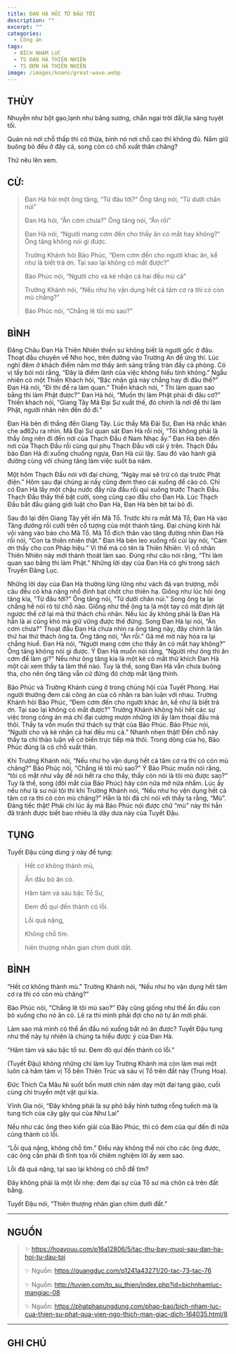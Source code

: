 ```yaml
---
title: ĐAN HÀ HỎI TỪ ĐÂU TỚI
description: ""
excerpt: ""
categories:
  - Công án
tags:
  - BÍCH NHAM LỤC
  - TS ĐAN HÀ THIÊN NHIÊN
  - TS ĐƠN HÀ THIÊN NHIÊN
image: /images/koans/great-wave.webp
---
```


## THÙY

Nhuyễn như bột gạo,lạnh như băng sương, chắn ngại trời đất,lìa sáng tuyệt tối. 

Quán nó nơi chỗ thấp thì có thừa, bình nó nơi chỗ cao thì không đủ. Nắm giữ buông bỏ đều ở đây cả, song còn có chỗ xuất thân chăng? 

Thử nêu lên xem.

## CỬ:

> Đan Hà hỏi một ông tăng, “Từ đâu tới?” Ông tăng nói, “Từ dưới chân núi” 
> 
> Đan Hà hỏi, “Ăn cơm chưa?” Ông tăng nói, “Ăn rồi” 
> 
> Đan Hà nói, “Người mang cơm đến cho thầy ăn có mắt hay không?” Ông tăng không nói gì được.
> 
> Trường Khánh hỏi Bảo Phúc, “Đem cơm đến cho người khác ăn, kể như là biết trả ơn. Tại sao lại không có mắt được?” 
> 
> Bảo Phúc nói, “Người cho và kẻ nhận cả hai đều mù cả” 
> 
> Trường Khánh nói, “Nếu như họ vận dụng hết cả tâm cơ ra thì có còn mù chăng?” 
> 
> Bảo Phúc nói, “Chẳng lẽ tôi mù sao?”

## BÌNH

Đăng Châu Đan Hà Thiên Nhiên thiền sư không biết là người gốc ở đâu. Thoạt đầu chuyên về Nho học, trên đường vào Trường An để ứng thí. Lúc nghĩ đêm ở khách điếm nằm mơ thấy ánh sáng trắng tràn đầy cả phòng. Có vị tầy bói nói rằng, “Đây là điềm lành của việc không hiểu tính không.” Ngẫu nhiên có một Thiền Khách hỏi, “Bậc nhân giả này chẳng hay đi đâu thế?” Đan Hà nói, “Đi thi để ra làm quan.” Thiền khách nói, “ Thi làm quan sao bằng thi làm Phật được?” Đan Hà hỏi, “Muốn thi làm Phật phải đi đâu cơ?” Thiền khách nói, “Giang Tây Mã Đại Sư xuất thế, đó chính là nơi để thi làm Phật, người nhân nên đến đó đi.”

Đan Hà bèn đi thẳng đến Giang Tây. Lúc thấy Mã Đãi Sư, Đan Hà nhấc khăn che ađ62u ra nhìn. Mã Đại Sư quan sát Đan Hà rồi nói, “Tôi không phải là thầy ông nên đi đến nơi của Thạch Đầu ở Nam Nhạc ấy.” Đan Hà bèn đến nơi của Thạch Đầu rồi cùng qui phụ Thạch Đầu với cái ý trên. Thạch Đầu bảo Đan Hà đi xuống chuồng ngựa, Đan Hà cúi lậy. Sau đó vào hành giả đường cùng với chúng tăng làm việc suốt ba năm.

Một hôm Thạch Đầu nói với đại chúng, “Ngày mai sẽ trừ cỏ dại trước Phật điện.” Hôm sau đại chúng ai nấy cũng đem theo cái xuổng để cào cỏ. Chỉ có Đan Hà lấy một chậu nước đầy rửa đầu rồi quì xuống trước Thạch Đầu. Thạch Đầu thấy thế bật cười, song cũng cạo đầu cho Đan Hà. Lúc Thạch Đầu bắt đầu giảng giới luật cho Đan Hà, Đan Hà bèn bịt tai bỏ đi.

Sau đó lại đến Giang Tây yết iến Mã Tổ. Trước khi ra mắt Mã Tổ, Đan Hà vào Tăng đường rồi cưỡi trên cổ tượng của một thánh tăng. Đại chúng kinh hãi vội vàng vào báo cho Mã Tổ. Mã Tổ đích thân vào tăng đường nhìn Đan Hà rồi nói, “Con ta thiên nhiên thật.” Đan Hà bèn leo xuống rồi cúi lạy nói, “Cám ơn thầy cho con Pháp hiệu.” Vì thế mà có tên là Thiên Nhiên. Vị cổ nhân Thiên Nhiên này mới thánh thoát làm sao. Đúng như câu nói rằng, “Thi làm quan sao bằng thi làm Phật.” Những lời dạy của Đan Hà có ghi trong sách Truyền Đăng Lục.

Những lời dạy của Đan Hà thường lừng lững như vách đá vạn trượng, mỗi câu đều có khả năng nhổ đinh bạt chốt cho thiên hạ. Giống như lúc hỏi ông tăng kia, "Từ đâu tới?” Ông tăng nói, “Từ dưới chân núi.” Song ông ta lại chẳng hề nói rõ từ chỗ nào. Giống như thể ông ta là một tay có mắt định lật ngược thế cờ lại mà thử thách chủ nhân. Nếu lúc ấy không phải là Đan Hà hẳn là ai cũng khó mà giữ vững được thế đứng. Song Đan Hà lại nói, “Ăn cơm chưa?” Thoạt đầu Đan Hà chưa nhìn ra ông tăng này, đây chính là lần thứ hai thử thách ông ta. Ông tăng nói, “Ăn rồi.” Gã mê mờ này hóa ra lại chẳng hiuể. Đan Hà nói, “Người mang cơm cho thầy ăn có mắt hay không?” Ông tăng không nói gì được. Ý Đan Hà muốn nói rằng, “Người như ông thì ăn cơm để làm gì?” Nếu như ông tăng kia là một kẻ có mắt thử khích Đan Hà một cái xem thầy ta làm thế nào. Tuy là thế, song Đan Hà vẫn chưa buông tha, cho nên ông tăng vẫn cứ đứng đó chớp mắt lặng thinh.

Bảo Phúc và Trường Khánh cùng ở trong chúng hội của Tuyết Phong. Hai người thường đem cái công án của cô nhân ra bàn luận với nhau. Trường Khánh hỏi Bảo Phúc, “Đem cơm đến cho người khác ăn, kể như là biết trả ơn. Tại sao lại không có mắt được?” Trường Khánh không hỏi hết các sự việc trong công án mà chỉ đại cương mượn những lời ấy làm thoại đầu mà thôi. Thầy ta vốn muốn thử thách sự thật của Bảo Phúc. Bảo Phúc nói, “Người cho và kẻ nhận cả hai đều mù cả.” Nhanh nhẹn thật! Đến chỗ này thầy ta chỉ thảo luận về cơ biến trực tiếp mà thôi. Trong dòng của họ, Bảo Phúc đúng là có chỗ xuất thân.

Khi Trường Khánh nói, “Nếu như họ vận dụng hết cả tâm cơ ra thì có còn mù chăng?” Bảo Phúc nói, “Chẳng lẽ tôi mù sao?” Ý Bảo Phúc muốn nói rằng, “tôi có mắt như vầy để nói hết ra cho thầy, thầy còn nói là tôi mù được sao?” Tuy là thế, song (đôi mắt của Bảo Phúc) hãy còn nửa mở nửa nhắm. Lúc ấy nếu như là sư núi tôi thì khi Trường Khánh nói, “Nếu như họ vện dụng hết cả tâm cơ ra thì có còn mù chăng?” Hẳn là tôi đã chỉ nói với thầy ta rằng, “Mù”. Đáng tiếc thật! Phải chi lúc ấy mà Bảo Phúc nói được chữ “mù” này thì hẳn đã tránh được biết bao nhiêu là dây dưa này của Tuyết Đậu.

## TỤNG

Tuyết Đậu cũng dùng ý này để tụng:

> Hết cơ không thành mù,
>
> Ấn đầu bò ăn cỏ.
>
> Hăm tám và sáu bậc Tổ Sư,
>
> Đem đồ quí đến thành có lỗi.
>
> Lỗi quá nặng,
>
> Không chỗ tìm.
>
> hiên thượng nhân gian chìm dưới dất.

## BÌNH

“Hết cơ không thành mù.” Trường Khánh nói, “Nếu như họ vận dụng hết tâm cơ ra thì có còn mù chăng?” 

Bảo Phúc nói, “Chẳng lẽ tôi mù sao?” Đây cũng giống như thể ấn đầu con bò xuống cho nó ăn cỏ. Lẽ ra thì mình phải đợi cho nó tự ăn mới phải. 

Làm sao mà mình có thể ấn đầu nó xuống bắt nó ăn được? Tuyết Đậu tụng như thế này tự nhiên là chúng ta hiểu được ý của Đan Hà.

“Hăm tám và sáu bậc tổ sư. Đem đô quí đến thành có lỗi.” 

(Tuyết Đậu) không những chỉ làm lụy Trường Khánh mà còn làm mai một luôn cả hăm tám vị Tổ bên Thiên Trúc và sáu vị Tổ trên đất này (Trung Hoa). 

Đức Thích Ca Mâu Ni suốt bốn mươi chín năm dạy một đại tạng giáo, cuối cùng chỉ truyền một vật quí kia. 

Vĩnh Gia nói, “Đây không phải là sự phô bầy hình tướng rỗng tuếch mà là tung tích của cây gậy quí của Như Lai” 

Nếu như các ông theo kiến giải của Bảo Phúc, thì có đem của quí đến đi nữa cũng thành có lỗi.

“Lỗi quá nặng, không chỗ tìm.” Điều này không thể nói cho các ông được, các ông cần phải đi tĩnh tọa rồi chiêm nghiệm lời ấy xem sao. 

Lỗi đã quá nặng, tại sao lại không có chỗ để tìm? 

Đây không phải là một lỗi nhẹ: đem đại sự của Tổ sư mà chôn cả trên đất bằng. 

Tuyết Đậu nói, “Thiên thượng nhân gian chìm dưới đất.”

<hr class="blog-rule" />

## NGUỒN

> ✨ https://hoavouu.com/p16a12806/5/tac-thu-bay-muoi-sau-dan-ha-hoi-tu-dau-toi
>
> ✨ Nguồn: https://quangduc.com/p1241a43271/20-tac-73-tac-76
>
> ✨ Nguồn: http://tuvien.com/to_su_thien/index.php?id=bichnhamluc-mangiac-08
>
> ✨ Nguồn: https://phatphapungdung.com/phap-bao/bich-nham-luc-cua-thien-su-phat-qua-vien-ngo-thich-man-giac-dich-164035.html/8

<hr class="blog-rule" />

## GHI CHÚ

[^1]: ⭐️ <a href="/masters/ts-don-ha-thien-nhien/" target="_blank">🔗 TS ĐAN HÀ THIÊN NHIÊN (ĐƠN HÀ THIÊN NHIÊN)</a>
